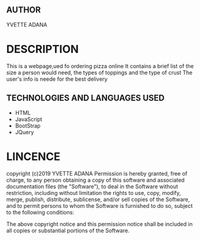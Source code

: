 ## AUTHOR
YVETTE ADANA

# DESCRIPTION
 This is a webpage,ued fo ordering pizza online
 It contains a brief list of the size a person would need, the types of toppings and the type of crust
 The user's info is neede for the best delivery


## TECHNOLOGIES AND LANGUAGES USED
* HTML
* JavaScript
* BootStrap
* JQuery

# LINCENCE
copyright (c)2019 YVETTE ADANA
Permission is hereby granted, free of charge, to any person obtaining a copy
of this software and associated documentation files (the "Software"), to deal
in the Software without restriction, including without limitation the rights
to use, copy, modify, merge, publish, distribute, sublicense, and/or sell
copies of the Software, and to permit persons to whom the Software is
furnished to do so, subject to the following conditions:

The above copyright notice and this permission notice shall be included in all
copies or substantial portions of the Software.
